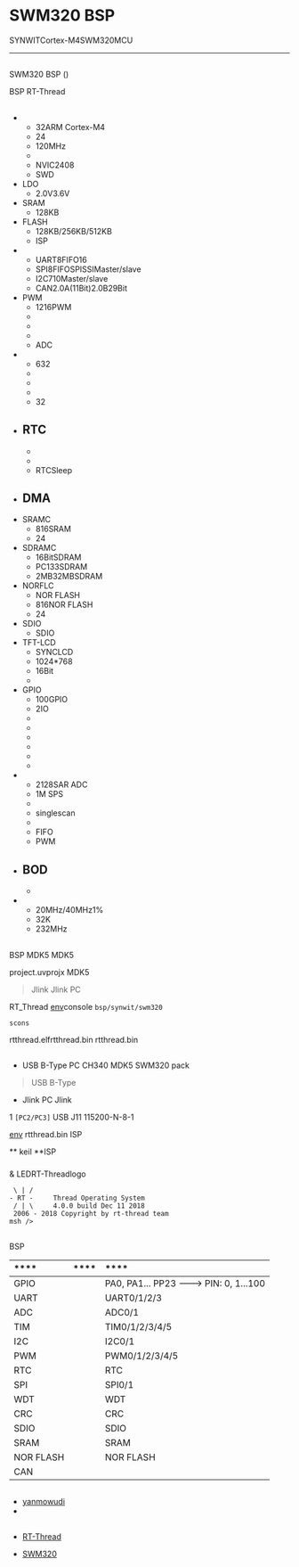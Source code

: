 # SWM320 BSP 

 SYNWITCortex-M4SWM320MCU

---

## 

SWM320 BSP () 

 BSP RT-Thread 

## 

- 
  - 32ARM Cortex-M4 
  - 24
  - 120MHz
  - 
  - NVIC2408
  - SWD
- LDO
  - 2.0V3.6V
- SRAM
  - 128KB
- FLASH
  - 128KB/256KB/512KB
  - ISP
- 
  - UART8FIFO16
  - SPI8FIFOSPISSIMaster/slave
  - I2C710Master/slave
  - CAN2.0A(11Bit)2.0B29Bit
- PWM
  - 1216PWM
  - 
  - 
  - 
  - ADC
- 
  - 632
  - 
  - 
  - 
  - 32
- RTC
  - 
  - 
  - 
  - RTCSleep
- DMA
  - 
- SRAMC
  - 816SRAM
  - 24
- SDRAMC
  - 16BitSDRAM
  - PC133SDRAM
  - 2MB32MBSDRAM
- NORFLC
  - NOR FLASH
  - 816NOR FLASH
  - 24
- SDIO
  - SDIO
- TFT-LCD
  - SYNCLCD
  - 1024*768
  - 16Bit
  - 
- GPIO
  - 100GPIO
  - 2IO
  - 
  - 
  - 
  - 
  - 
  - 
- 
  - 2128SAR ADC
  - 1M SPS
  - 
  - singlescan
  - 
  - FIFO
  - PWM
- BOD
  - 
  - 
- 
  - 20MHz/40MHz1%
  - 32K
  - 232MHz

[](http://www.synwit.cn/support-1/3.html)

## 

 BSP  MDK5  MDK5 

 project.uvprojx  MDK5 

>  Jlink  Jlink  PC 

 RT_Thread [env](https://www.rt-thread.org/page/download.html)console `bsp/synwit/swm320` 

`scons`

rtthread.elfrtthread.bin rtthread.bin 

## 

### 

-  USB B-Type  PC CH340  MDK5  SWM320  pack

  >  USB B-Type 

-  Jlink  PC  Jlink 

 1 `[PC2/PC3]` USB  J11 115200-N-8-1

 [env](https://www.rt-thread.org/page/download.html) rtthread.bin ISP 

** keil **ISP 

### 

 & LEDRT-Threadlogo

```
 \ | /
- RT -     Thread Operating System
 / | \     4.0.0 build Dec 11 2018
 2006 - 2018 Copyright by rt-thread team
msh />
```
## 

 BSP 

| ****        | ****  | ****                              |
| :----------------- | :----------: | :----------------------------------- |
| GPIO               |          | PA0, PA1... PP23 ---> PIN: 0, 1...100 |
| UART               |          | UART0/1/2/3                           |
| ADC                |          | ADC0/1                                |
| TIM                |          | TIM0/1/2/3/4/5                        |
| I2C                |          |  I2C0/1                            |
| PWM                |          | PWM0/1/2/3/4/5                        |
| RTC                |          | RTC                                   |
| SPI                |          | SPI0/1                                |
| WDT                |          | WDT                                   |
| CRC                |          | CRC                                   |
| SDIO               |          | SDIO                                  |
| SRAM               |          | SRAM                                  |
| NOR FLASH          |          | NOR FLASH                             |
| CAN                |       |                                       |

## 

- [yanmowudi](https://github.com/yanmowudi)
- [](lik@synwit.cn)

## 

* [RT-Thread ](https://www.rt-thread.org/document/site/)

* [SWM320](https://www.synwit.cn/col.jsp?id=155)
